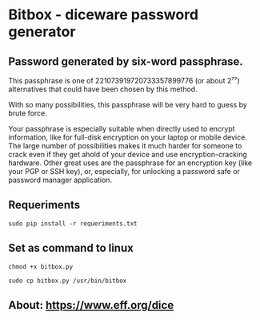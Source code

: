 # Bitbox - diceware password generator



## Password generated by six-word passphrase.

This passphrase is one of 221073919720733357899776 (or about 2⁷⁷) alternatives that could have been chosen by this method. 

With so many possibilities, this passphrase will be very hard to guess by brute force.

Your passphrase is especially suitable when directly used to encrypt information, like for full-disk encryption on your laptop or mobile device. The large number of possibilities makes it much harder for someone to crack even if they get ahold of your device and use encryption-cracking hardware. Other great uses are the passphrase for an encryption key (like your PGP or SSH key), or, especially, for unlocking a password safe or password manager application.


## Requeriments

    sudo pip install -r requeriments.txt
    

## Set as command to linux

    chmod +x bitbox.py

    sudo cp bitbox.py /usr/bin/bitbox

## About: https://www.eff.org/dice